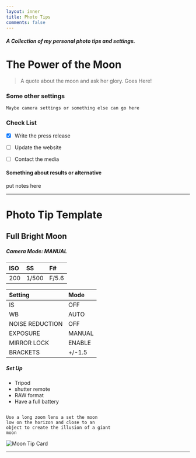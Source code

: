 ```yaml
---
layout: inner
title: Photo Tips
comments: false
---
```


##### A Collection of my personal photo tips and settings.

# The Power of the Moon

> A quote about the moon and ask her glory.
> Goes Here!


### Some other settings

```
Maybe camera settings or something else can go here

```

### Check List

- [x] Write the press release
- [ ] Update the website
- [ ] Contact the media


#### Something about results or alternative

put notes here

---

# Photo Tip Template 


## Full Bright Moon

##### Camera Mode: MANUAL

|ISO |  SS|  F#|
|:--|:--|:--|
|  200|  1/500|  F/5.6|


| Setting|  Mode|
|:--|:--|
|  IS|  OFF|
|  WB|  AUTO|
|  NOISE REDUCTION |  OFF|
|  EXPOSURE|  MANUAL|
|  MIRROR LOCK|  ENABLE|
|  BRACKETS |  +/-1.5|

##### Set Up
- Tripod
- shutter remote
- RAW format
- Have a full battery

```

Use a long zoom lens a set the moon 
low on the horizon and close to an 
object to create the illusion of a giant 
moon

```

![Moon Tip Card](http://katieball.me/phototips/assets/moon.jpeg)


---

